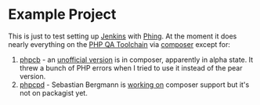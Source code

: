 # Example Project

This is just to test setting up [Jenkins](http://jenkins-ci.org/) with [Phing](http://www.phing.info/). At the moment it does nearly everything on the [PHP QA Toolchain](http://phpqatools.org/) via [composer](http://getcomposer.org/) except for:

1. [phpcb](https://github.com/Mayflower/PHP_CodeBrowser) - an [unofficial version](https://packagist.org/packages/zerkalica/php-code-browser) is in composer, apparently in alpha state. It threw a bunch of PHP errors when I tried to use it instead of the pear version.
2. [phpcpd](https://github.com/sebastianbergmann/phpcpd) - Sebastian Bergmann is [working on](https://github.com/sebastianbergmann/phpcpd/pull/58) composer support but it's not on packagist yet.